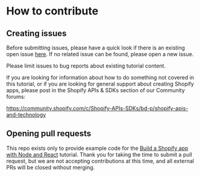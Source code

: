 # How to contribute

## Creating issues

Before submitting issues, please have a quick look if there is an existing open issue [here](https://github.com/Shopify/shopify-demo-app-node-react/issues). If no related issue can be found, please open a new issue.

Please limit issues to bug reports about existing tutorial content.

If you are looking for information about how to do something not covered in this tutorial, or if you are looking for general support about creating Shopify apps, please post in the Shopify APIs & SDKs section of our Community forums:

https://community.shopify.com/c/Shopify-APIs-SDKs/bd-p/shopify-apis-and-technology

## Opening pull requests

This repo exists only to provide example code for the [Build a Shopify app with Node and React](https://developers.shopify.com/tutorials/build-a-shopify-app-with-node-and-react/) tutorial. Thank you for taking the time to submit a pull request, but we are not accepting contributions at this time, and all external PRs will be closed without merging.
